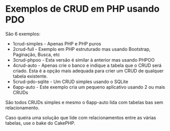 # Exemplos de CRUD em PHP usando PDO

São 6 exemplos:

- 1crud-simples - Apenas PHP e PHP puros
- 2crud-full - Exemplo em PHP estruturado mas usando Bootstrap, Paginação, Busca, etc
- 3crud-phpoo - Esta versão é similar à anterior mas usando PHPOO
- 4crud-auto - Apenas crie o banco e indique a tabela que o CRUD será criado. Esta é a opção mais adequada para crier um CRUD de qualquer tabela existente.
- 5crud-pdo-sqlite - Um CRUD simples usando o SQLite
- 6app-auto - Este exemplo cria um pequeno aplicativo usando 2 ou mais CRUDs

São todos CRUDs simples e mesmo o 6app-auto lida com tabelas bas sem relacionamento.

Caso queira uma solução que lide com relacionamentos entre as várias tabelas, use o bake do CakePHP.


